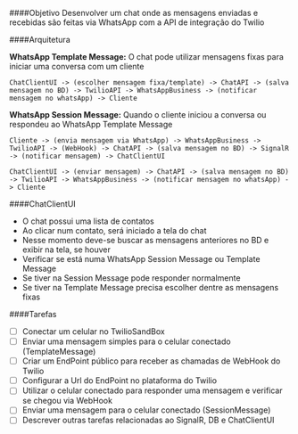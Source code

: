 ####Objetivo
Desenvolver um chat onde as mensagens enviadas e recebidas são feitas via WhatsApp com a API de integração do Twilio

####Arquitetura

**WhatsApp Template Message:** O chat pode utilizar mensagens fixas para iniciar uma conversa com um cliente

```
ChatClientUI -> (escolher mensagem fixa/template) -> ChatAPI -> (salva mensagem no BD) -> TwilioAPI -> WhatsAppBusiness -> (notificar mensagem no whatsApp) -> Cliente
```

**WhatsApp Session Message:** Quando o cliente iniciou a conversa ou respondeu ao WhatsApp Template Message

```
Cliente -> (envia mensagem via WhatsApp) -> WhatsAppBusiness -> TwilioAPI -> (WebHook) -> ChatAPI -> (salva mensagem no BD) -> SignalR -> (notificar mensagem) -> ChatClientUI
```

```
ChatClientUI -> (enviar mensagem) -> ChatAPI -> (salva mensagem no BD) -> TwilioAPI -> WhatsAppBusiness -> (notificar mensagem no whatsApp) -> Cliente
```

####ChatClientUI
- O chat possui uma lista de contatos
- Ao clicar num contato, será iniciado a tela do chat
- Nesse momento deve-se buscar as mensagens anteriores no BD e exibir na tela, se houver
- Verificar se está numa WhatsApp Session Message ou Template Message
- Se tiver na Session Message pode responder normalmente
- Se tiver na Template Message precisa escolher dentre as mensagens fixas

####Tarefas
- [ ] Conectar um celular no TwilioSandBox
- [ ] Enviar uma mensagem simples para o celular conectado (TemplateMessage)
- [ ] Criar um EndPoint público para receber as chamadas de WebHook do Twilio
- [ ] Configurar a Url do EndPoint no plataforma do Twilio
- [ ] Utilizar o celular conectado para responder uma mensagem e verificar se chegou via WebHook
- [ ] Enviar uma mensagem para o celular conectado (SessionMessage)
- [ ] Descrever outras tarefas relacionadas ao SignalR, DB e ChatClientUI
